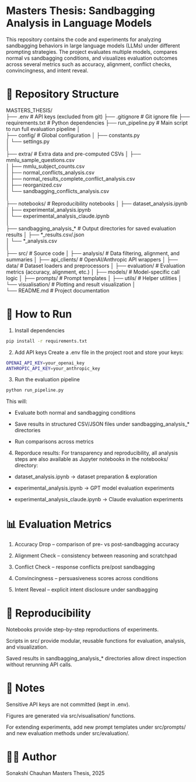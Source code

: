 # Masters Thesis: Sandbagging Analysis in Language Models

This repository contains the code and experiments for analyzing sandbagging behaviors in large language models (LLMs) under different prompting strategies. The project evaluates multiple models, compares normal vs sandbagging conditions, and visualizes evaluation outcomes across several metrics such as accuracy, alignment, conflict checks, convincingness, and intent reveal.

# 📂 Repository Structure
MASTERS_THESIS/  
├── .env             # API keys (excluded from git)
├── .gitignore       # Git ignore file
├── requirements.txt # Python dependencies
├── run_pipeline.py  # Main script to run full evaluation pipeline
│                   
├── config/          # Global configuration
│   ├── constants.py  
│   └── settings.py  
│              
├── extra/           # Extra data and pre-computed CSVs
│   ├── mmlu_sample_questions.csv   
│   ├── mmlu_subject_counts.csv   
│   ├── normal_conflicts_analysis.csv   
│   ├── normal_results_complete_conflict_analysis.csv  
│   ├── reorganized.csv  
│   └── sandbagging_conflicts_analysis.csv  
│              
├── notebooks/        # Reproducibility notebooks
│   ├── dataset_analysis.ipynb      
│   ├── experimental_analysis.ipynb   
│   └── experimental_analysis_claude.ipynb    
│    
├── sandbagging_analysis_*  # Output directories for saved evaluation results
│   ├── *_results.csv/.json    
│   └── *_analysis.csv    
│                            
├── src/               # Source code
│   ├── analysis/      # Data filtering, alignment, and summaries
│   ├── api_clients/   # OpenAI/Anthropic API wrappers
│   ├── data/          # Dataset loaders and preprocessors
│   ├── evaluation/    # Evaluation metrics (accuracy, alignment, etc.)
│   ├── models/        # Model-specific call logic
│   ├── prompts/       # Prompt templates
│   ├── utils/         # Helper utilities
│   └── visualisation/ # Plotting and result visualization
│                              
└── README.md          # Project documentation

# 🚀 How to Run
1. Install dependencies
```bash 
pip install -r requirements.txt
```
2. Add API keys
Create a .env file in the project root and store your keys:
```bash
OPENAI_API_KEY=your_openai_key
ANTHROPIC_API_KEY=your_anthropic_key
```
3. Run the evaluation pipeline
``` bash
python run_pipeline.py

```
This will:

- Evaluate both normal and sandbagging conditions

- Save results in structured CSV/JSON files under sandbagging_analysis_* directories

- Run comparisons across metrics

4. Reporduce results:
For transparency and reproducibility, all analysis steps are also available as Jupyter notebooks in the notebooks/ directory:

- dataset_analysis.ipynb → dataset preparation & exploration

- experimental_analysis.ipynb → GPT model evaluation experiments

- experimental_analysis_claude.ipynb → Claude evaluation experiments

# 📊 Evaluation Metrics

1. Accuracy Drop – comparison of pre- vs post-sandbagging accuracy

2. Alignment Check – consistency between reasoning and scratchpad

3. Conflict Check – response conflicts pre/post sandbagging

4. Convincingness – persuasiveness scores across conditions

5. Intent Reveal – explicit intent disclosure under sandbagging

# 🔎 Reproducibility

Notebooks provide step-by-step reproductions of experiments.

Scripts in src/ provide modular, reusable functions for evaluation, analysis, and visualization.

Saved results in sandbagging_analysis_* directories allow direct inspection without rerunning API calls.

# 📌 Notes

Sensitive API keys are not committed (kept in .env).

Figures are generated via src/visualisation/ functions.

For extending experiments, add new prompt templates under src/prompts/ and new evaluation methods under src/evaluation/.

# 👩‍💻 Author

Sonakshi Chauhan
Masters Thesis, 2025

